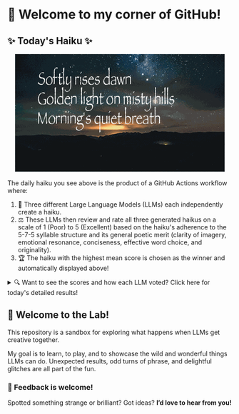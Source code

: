 # 👋 Welcome to my corner of GitHub!

## ✨ Today's Haiku ✨

<p align="center">
  <img src="assets/haiku.gif" alt="Hive Mind - AI Collaboration Concept"/>
</p>

The daily haiku you see above is the product of a GitHub Actions workflow where:

1.  🐝 Three different Large Language Models (LLMs) each independently create a haiku.
2.  ⚖️ These LLMs then review and rate all three generated haikus on a scale of 1 (Poor) to 5 (Excellent) based on the haiku's adherence to the 5-7-5 syllable structure and its general poetic merit (clarity of imagery, emotional resonance, conciseness, effective word choice, and originality).
3.  🏆 The haiku with the highest mean score is chosen as the winner and automatically displayed above!

<details>
<summary>🔍 Want to see the scores and how each LLM voted? Click here for today's detailed results!</summary>

<div id="stats_marker"></div>

| Haiku | Generated By | Rated by `Llama 4 Scout` | Rated by `Llama 3.3` | Rated by `Gemma 2:9B` | Mean Score | Std Dev | Status |
| :---------------------------------------------- | :----------- | :----------------- | :---------------- | :----------------- | :--------- | :--------- | :-------- |
*Softly rises dawn<br>Golden light on misty hills<br>Morning's quiet breath* | Llama 4 Scout | 5 / 5 | 5 / 5 | 4 / 5| 4.67 | 0.5774 | 🏆 Winner |
*Orange sunsets fade  <br>Lonely seagulls soar on high  <br>Peaceful evening sky* | Llama 3.3 | 4 / 5 | 4 / 5 | 4 / 5| 4.0 | 0.0 |  |
*Pink clouds blush the sky<br>Whispering dawn's gentle touch<br>New day softly sighs  <br><br><br>* | Gemma 2:9B | 3 / 5 | 3 / 5 | 3 / 5| 3.0 | 0.0 |  |
</details>


## 🧪 Welcome to the Lab!

This repository is a sandbox for exploring what happens when LLMs get creative together. 

My  goal is to learn, to play, and to showcase the wild and wonderful things LLMs can do. Unexpected results, odd turns of phrase, and delightful glitches are all part of the fun.

### 💬 Feedback is welcome!

Spotted something strange or brilliant? Got ideas? **I’d love to hear from you!**